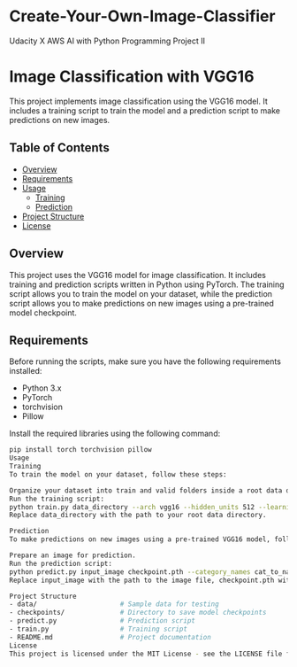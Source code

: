 # Create-Your-Own-Image-Classifier
Udacity X AWS AI with Python Programming Project II

# Image Classification with VGG16

This project implements image classification using the VGG16 model. It includes a training script to train the model and a prediction script to make predictions on new images.

## Table of Contents

- [Overview](#overview)
- [Requirements](#requirements)
- [Usage](#usage)
  - [Training](#training)
  - [Prediction](#prediction)
- [Project Structure](#project-structure)
- [License](#license)

## Overview

This project uses the VGG16 model for image classification. It includes training and prediction scripts written in Python using PyTorch. The training script allows you to train the model on your dataset, while the prediction script allows you to make predictions on new images using a pre-trained model checkpoint.

## Requirements

Before running the scripts, make sure you have the following requirements installed:

- Python 3.x
- PyTorch
- torchvision
- Pillow

Install the required libraries using the following command:

```bash
pip install torch torchvision pillow
Usage
Training
To train the model on your dataset, follow these steps:

Organize your dataset into train and valid folders inside a root data directory.
Run the training script:
python train.py data_directory --arch vgg16 --hidden_units 512 --learning_rate 0.001 --epochs 3 --save_dir checkpoints --gpu
Replace data_directory with the path to your root data directory.

Prediction
To make predictions on new images using a pre-trained VGG16 model, follow these steps:

Prepare an image for prediction.
Run the prediction script:
python predict.py input_image checkpoint.pth --category_names cat_to_name.json --gpu
Replace input_image with the path to the image file, checkpoint.pth with the path to your pre-trained model checkpoint, and optionally provide --category_names if you have a JSON file mapping class indices to human-readable class names.

Project Structure
- data/                     # Sample data for testing
- checkpoints/              # Directory to save model checkpoints
- predict.py                # Prediction script
- train.py                  # Training script
- README.md                 # Project documentation
License
This project is licensed under the MIT License - see the LICENSE file for detail
